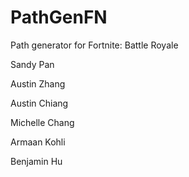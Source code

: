 # PathGenFN

Path generator for Fortnite: Battle Royale

Sandy Pan

Austin Zhang

Austin Chiang

Michelle Chang

Armaan Kohli

Benjamin Hu

